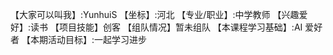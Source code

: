 【大家可以叫我】:YunhuiS
【坐标】:河北
【专业/职业】:中学教师
【兴趣爱好】:读书
【项目技能】创客
【组队情况】暂未组队
【本课程学习基础】:AI 爱好者
【本期活动目标】:一起学习进步
